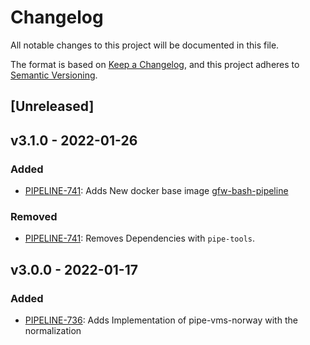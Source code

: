# Changelog

All notable changes to this project will be documented in this file.

The format is based on [Keep a
Changelog](https://keepachangelog.com/en/1.0.0/), and this project adheres to
[Semantic Versioning](https://semver.org/spec/v2.0.0.html).

## [Unreleased]

## v3.1.0 - 2022-01-26

### Added

* [PIPELINE-741](https://globalfishingwatch.atlassian.net/browse/PIPELINE-741): Adds
  New docker base image [gfw-bash-pipeline](https://github.com/GlobalFishingWatch/pipe-bash-scripts)

### Removed

* [PIPELINE-741](https://globalfishingwatch.atlassian.net/browse/PIPELINE-741): Removes
  Dependencies with `pipe-tools`.

## v3.0.0 - 2022-01-17

### Added

* [PIPELINE-736](https://globalfishingwatch.atlassian.net/browse/PIPELINE-736): Adds
  Implementation of pipe-vms-norway with the normalization

